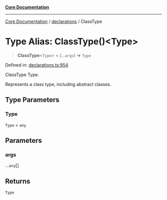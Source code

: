 [**Core Documentation**](../../README.md)

***

[Core Documentation](../../README.md) / [declarations](../README.md) / ClassType

# Type Alias: ClassType()\<Type\>

> **ClassType**\<`Type`\> = (...`args`) => `Type`

Defined in: [declarations.ts:954](https://github.com/stonemjs/core/blob/b1f29857c7f1e529739f22d486494bed3b22d2c6/src/declarations.ts#L954)

ClassType Type.

Represents a class type, including abstract classes.

## Type Parameters

### Type

`Type` = `any`

## Parameters

### args

...`any`[]

## Returns

`Type`
